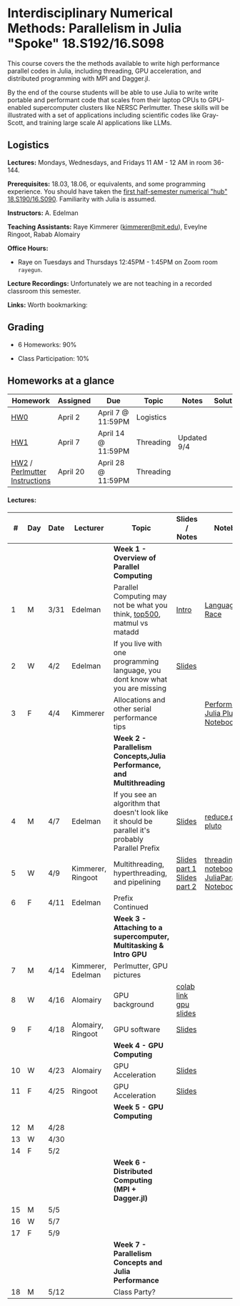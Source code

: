 # Interdisciplinary Numerical Methods: Parallelism in Julia "Spoke" 18.S192/16.S098

This course covers the the methods available to write high performance parallel codes in Julia, including threading, GPU acceleration, and distributed programming with MPI and Dagger.jl. 

By the end of the course students will be able to use Julia to write write portable and performant code that scales from their laptop CPUs to GPU-enabled supercomputer clusters like NERSC Perlmutter. These skills will be illustrated with a set of applications including scientific codes like Gray-Scott, and training large scale AI applications like LLMs.

## Logistics

**Lectures:** Mondays, Wednesdays, and Fridays 11 AM - 12 AM in room 36-144.

**Prerequisites:** 18.03, 18.06, or equivalents, and some programming experience. You should have taken the [first half-semester numerical "hub" 18.S190/16.S090](https://github.com/mitmath/numerical_hub). Familiarity with Julia is assumed.

**Instructors:** A. Edelman

**Teaching Assistants:** Raye Kimmerer (kimmerer@mit.edu), Eveylne Ringoot, Rabab Alomairy

**Office Hours:** 
- Raye on Tuesdays and Thursdays 12:45PM - 1:45PM on Zoom room `rayegun`.


**Lecture Recordings:** Unfortunately we are not teaching in a recorded classroom this semester.

**Links:** Worth bookmarking:

## Grading

- 6 Homeworks:  90%

- Class Participation: 10%

## Homeworks at a glance

| Homework                                                        | Assigned | Due    | Topic                                              | Notes | Solution                                                                             |
| --------------------------------------------------------------- | -------- | ------ | -------------------------------------------------- |------| ------------------------------------------------------------------------------------ | 
| [HW0](homework/HW0.pdf) | April 2 | April 7 @ 11:59PM | Logistics |
| [HW1](homework/HW1.pdf) | April 7 | April 14 @ 11:59PM | Threading | Updated 9/4|
| [HW2](homework/HW2.pdf) / [Perlmutter Instructions](homework/Perlmutter_Instructions.pdf) | April 20 | April 28 @ 11:59PM | Threading | |

#### Lectures:


| #   | Day | Date  | Lecturer          | Topic                                                | Slides / Notes                                                                                                                                    | Notebooks                                                                                                                                                                                                                                                                                                                                                                |
| --- | --- | ----- | ----------------- | ---------------------------------------------------- | ------------------------------------------------------------------------------------------------------------------------------------------------- | ------------------------------------------------------------------------------------------------------------------------------------------------------------------------------------------------------------------------------------------------------------------------------------------------------------------------------------------------------------------------ |
|    |       |          |                            |  **Week 1 - Overview of Parallel Computing**|
| 1  |   M  |  3/31     |      Edelman              |    Parallel Computing may not be what you think, [top500](https://top500.org/), matmul vs matadd | [Intro](https://docs.google.com/presentation/d/1jkJqieNuWh4_Yx6Ura3xiGUc0NmaDK6a6J_zQJfQoEU/edit?usp=sharing)|  [Language Horse Race](https://github.com/mitmath/JuliaComputation/blob/Fall24/notebooks/3_Julia%20is%20fast.ipynb)  |
| 2  |   W  |  4/2     |      Edelman              | If you live with one programming language, you dont know what you are missing   | [Slides](https://docs.google.com/presentation/d/16Zf_SnDNlUmcCdqoaDeyAQmmqpxC66k646DCm3BXt1o/edit?usp=sharing)||                                                             |   
| 3  |   F  |  4/4     |      Kimmerer              |  Allocations and other serial performance tips | | [PerformantSerial Julia Pluto Notebook](https://mitmath.github.io/Parallel-Computing-Spoke/notebooks/PerformantSerialJulia.html)    
|    |       |          |                            |  **Week 2 - Parallelism Concepts,Julia Performance, and Multithreading**| 
| 4 |   M  |  4/7    |      Edelman              |   If you see an algorithm that doesn't look like it should be parallel it's probably Parallel Prefix | [Slides](https://github.com/mitmath/18337/blob/master/lecture10/prefix.pptx)  | [reduce,prefix pluto](https://mitmath.github.io/18337/lecture9/reduce_prefix.html)|
| 5 |  W  |   4/9     |   Kimmerer, Ringoot       | Multithreading, hyperthreading, and pipelining   |   [Slides part 1](https://github.com/mitmath/Parallel-Computing-Spoke/blob/main/lectures/Lecture%2004_09_part1.pdf) [Slides part 2](lectures/04_09_2025%20-%20Threading.pdf)| [threading pluto notebook](https://mitmath.github.io/Parallel-Computing-Spoke/notebooks/ThreadingNotebook.html), [JuliaParallel Notebook](https://github.com/JuliaParallel/julia-hpc-tutorial-sc24/blob/main/parts/multithreading/multithreading.ipynb) |
| 6 |  F  |   4/11    |   Edelman       | Prefix Continued  |    |
|    |       |          |                            |  **Week 3 - Attaching to a  supercomputer, Multitasking & Intro GPU**|   
| 7 |  M |   4/14   | Kimmerer, Edelman      | Perlmutter, GPU pictures |    |
| 8 | W | 4/16 | Alomairy | GPU background |[colab link](https://colab.research.google.com/drive/1d5DhDmU6-0YpmB6MNCoc_TlzTxwQs8Uw?usp=sharing) [gpu slides](https://docs.google.com/presentation/d/1GG7PMXWD4A5citjWOnRm881pS5NtCyRc/edit#slide=id.p1)
| 9 | F | 4/18 | Alomairy, Ringoot| GPU software | [Slides](https://docs.google.com/presentation/d/1GMYKndXzzzzYwu6LUqe0Ga6wPnd9R72w/edit#slide=id.p2) | |
|    |       |          |                            |  **Week 4 - GPU Computing**| 
| 10 | W | 4/23 | Alomairy | GPU Acceleration |  [Slides](https://docs.google.com/presentation/d/1GqkKC3f7f1dcg-X1wcxQd-KYEoQgD-lP/edit#slide=id.p1)| |
| 11 | F | 4/25 | Ringoot | GPU Acceleration |  [Slides](https://docs.google.com/presentation/d/1zqjzfpyOJOEiCR6sjz39_AlcaBZvccbV/edit?usp=sharing&ouid=111707541660722014594&rtpof=true&sd=true)| |
|    |       |          |                            |  **Week 5 - GPU Computing**|    
| 12 | M | 4/28 |  |  |   |
| 13 | W | 4/30 |  |  |   |
| 14 | F | 5/2 |  |  |   |
|    |       |          |                            |  **Week 6 - Distributed Computing (MPI + Dagger.jl)**|  
| 15 | M | 5/5 |  |  |   |
| 16 | W | 5/7 |  |  |   |
| 17 | F | 5/9|  |  |   |
|    |       |          |                            |  **Week 7 - Parallelism Concepts and Julia Performance**|    
 | 18 | M | 5/12 |  |  Class Party?  |   |   

